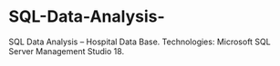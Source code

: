 # SQL-Data-Analysis-
SQL Data Analysis – Hospital Data Base. Technologies: Microsoft SQL Server Management Studio 18.
